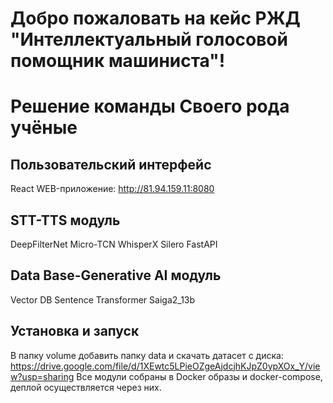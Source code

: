 # Добро пожаловать на кейс РЖД "Интеллектуальный голосовой помощник машиниста"!
# Решение команды Своего рода учёные
## Пользовательский интерфейс
React
WEB-приложение: http://81.94.159.11:8080
## STT-TTS модуль
DeepFilterNet
Micro-TCN
WhisperX
Silero
FastAPI
## Data Base-Generative AI модуль
Vector DB
Sentence Transformer
Saiga2_13b

## Установка и запуск
В папку volume добавить папку data и скачать датасет с диска: https://drive.google.com/file/d/1XEwtc5LPieOZgeAjdcjhKJpZ0ypXOx_Y/view?usp=sharing
Все модули собраны в Docker образы и docker-compose, деплой осуществляется через них.
